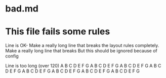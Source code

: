 # bad.md

# This file fails some rules

Line is OK- Make a really long line that breaks the layout rules completely. Make a really long line
that breaks
But this should be ignored because of config

Line is too long (over 120) A B C D E F G A B C D E F G A B C D E F G A B C D E F G A B C D E F G A
B C D E F G A B C D E F G A B C D E F G
